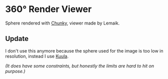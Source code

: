 # 360° Render Viewer
Sphere rendered with [Chunky](https://github.com/llbit/chunky), viewer made by Lemaik.

## Update
I don't use this anymore because the sphere used for the image is too low in resolution, instead I use [Kuula](https://kuula.co/profile/MadDog443).

_(It does have some constraints, but honestly the limits are hard to hit on purpose.)_
